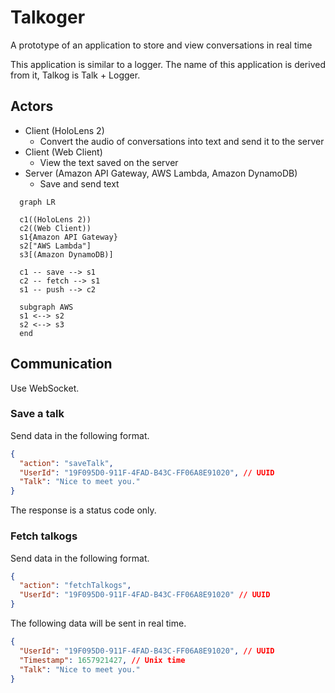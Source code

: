 # Talkoger

A prototype of an application to store and view conversations in real time

This application is similar to a logger. The name of this application is derived from it, Talkog is Talk + Logger.

## Actors

- Client (HoloLens 2)
  - Convert the audio of conversations into text and send it to the server
- Client (Web Client)
  - View the text saved on the server
- Server (Amazon API Gateway, AWS Lambda, Amazon DynamoDB)
  - Save and send text

```mermaid
  graph LR

  c1((HoloLens 2))
  c2((Web Client))
  s1{Amazon API Gateway}
  s2["AWS Lambda"]
  s3[(Amazon DynamoDB)]

  c1 -- save --> s1
  c2 -- fetch --> s1
  s1 -- push --> c2

  subgraph AWS
  s1 <--> s2
  s2 <--> s3
  end
```

## Communication

Use WebSocket.

### Save a talk

Send data in the following format.

```json
{
  "action": "saveTalk",
  "UserId": "19F095D0-911F-4FAD-B43C-FF06A8E91020", // UUID
  "Talk": "Nice to meet you."
}
```

The response is a status code only.

### Fetch talkogs

Send data in the following format.

```json
{
  "action": "fetchTalkogs",
  "UserId": "19F095D0-911F-4FAD-B43C-FF06A8E91020" // UUID
}
```

The following data will be sent in real time.

```json
{
  "UserId": "19F095D0-911F-4FAD-B43C-FF06A8E91020", // UUID
  "Timestamp": 1657921427, // Unix time
  "Talk": "Nice to meet you."
}
```
